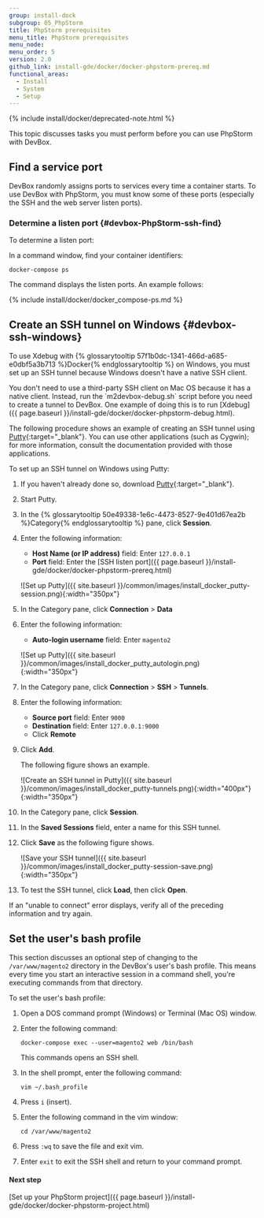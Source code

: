 ```yaml
---
group: install-dock
subgroup: 05_PhpStorm
title: PhpStorm prerequisites
menu_title: PhpStorm prerequisites
menu_node:
menu_order: 5
version: 2.0
github_link: install-gde/docker/docker-phpstorm-prereq.md
functional_areas:
  - Install
  - System
  - Setup
---
```


{% include install/docker/deprecated-note.html %}

This topic discusses tasks you must perform before you can use PhpStorm with DevBox.

## Find a service port
DevBox randomly assigns ports to services every time a container starts. To use DevBox with PhpStorm, you must know some of these ports (especially the SSH and the web server listen ports).

### Determine a listen port {#devbox-PhpStorm-ssh-find}
To determine a listen port:

In a command window, find your container identifiers:

	docker-compose ps

The command displays the listen ports. An example follows:

{% include install/docker/docker_compose-ps.md %}

## Create an SSH tunnel on Windows {#devbox-ssh-windows}
To use Xdebug with {% glossarytooltip 57f1b0dc-1341-466d-a685-e0dbf5a3b713 %}Docker{% endglossarytooltip %} on Windows, you must set up an SSH tunnel because Windows doesn't have a native SSH client.

<div class="bs-callout bs-callout-info" id="info" markdown="1">
You don't need to use a third-party SSH client on Mac OS because it has a native client. Instead, run the `m2devbox-debug.sh` script before you need to create a tunnel to DevBox. One example of doing this is to run [Xdebug]({{ page.baseurl }}/install-gde/docker/docker-phpstorm-debug.html).
</div>

The following procedure shows an example of creating an SSH tunnel using [Putty](http://www.chiark.greenend.org.uk/~sgtatham/putty/download.html){:target="_blank"}. You can use other applications (such as Cygwin); for more information, consult the documentation provided with those applications.

To set up an SSH tunnel on Windows using Putty:

1.	If you haven't already done so, download [Putty](http://www.chiark.greenend.org.uk/~sgtatham/putty/download.html){:target="_blank"}.
2.	Start Putty.
3.	In the {% glossarytooltip 50e49338-1e6c-4473-8527-9e401d67ea2b %}Category{% endglossarytooltip %} pane, click **Session**.
4.	Enter the following information:

	*	**Host Name (or IP address)** field: Enter `127.0.0.1`
	*	**Port** field: Enter the [SSH listen port]({{ page.baseurl }}/install-gde/docker/docker-phpstorm-prereq.html)

	![Set up Putty]({{ site.baseurl }}/common/images/install_docker_putty-session.png){:width="350px"}

5. In the Category pane, click **Connection** > **Data**
6. Enter the following information:

	* **Auto-login username** field: Enter `magento2`

	![Set up Putty]({{ site.baseurl }}/common/images/install_docker_putty_autologin.png){:width="350px"}

7.	In the Category pane, click **Connection** > **SSH** > **Tunnels**.
8.	Enter the following information:

	*	**Source port** field: Enter `9000`
	*	**Destination** field: Enter `127.0.0.1:9000`
	*	Click **Remote**
9.	Click **Add**.

	The following figure shows an example.

	![Create an SSH tunnel in Putty]({{ site.baseurl }}/common/images/install_docker_putty-tunnels.png){:width="400px"}{:width="350px"}
10.	In the Category pane, click **Session**.
11.	In the **Saved Sessions** field, enter a name for this SSH tunnel.
12.	Click **Save** as the following figure shows.

	![Save your SSH tunnel]({{ site.baseurl }}/common/images/install_docker_putty-session-save.png){:width="350px"}
13.	To test the SSH tunnel, click **Load**, then click **Open**.

If an "unable to connect" error displays, verify all of the preceding information and try again.

## Set the user's bash profile
This section discusses an optional step of changing to the `/var/www/magento2` directory in the DevBox's user's bash profile. This means every time you start an interactive session in a command shell, you're executing commands from that directory.

To set the user's bash profile:

1.	Open a DOS command prompt (Windows) or Terminal (Mac OS) window.
2.	Enter the following command:

		docker-compose exec --user=magento2 web /bin/bash

	This commands opens an SSH shell.
3.	In the shell prompt, enter the following command:

		vim ~/.bash_profile
4.	Press `i` (insert).
5.	Enter the following command in the vim window:

		cd /var/www/magento2
6.	Press `:wq` to save the file and exit vim.
7.	Enter `exit` to exit the SSH shell and return to your command prompt.

#### Next step
[Set up your PhpStorm project]({{ page.baseurl }}/install-gde/docker/docker-phpstorm-project.html)
